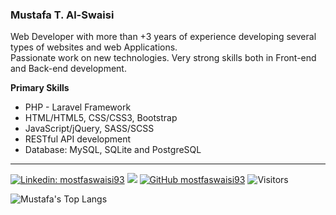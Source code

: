 <h3>Mustafa T. Al-Swaisi</h3>
<p>
Web Developer with more than +3 years of experience developing several types of websites and web Applications. <br/>  Passionate work on new technologies. Very strong skills both in Front-end and Back-end development.
</p>

<b>Primary Skills</b>

<ul>
  <li>PHP - Laravel Framework</li>
  <li>HTML/HTML5, CSS/CSS3, Bootstrap</li>
  <li>JavaScript/jQuery, SASS/SCSS</li>
  <li>RESTful API development</li>
  <li>Database: MySQL, SQLite and PostgreSQL</li>
</ul>

<hr>

[![Linkedin: mostfaswaisi93](https://img.shields.io/badge/-mostfaswaisi93-blue?style=flat-square&logo=Linkedin&logoColor=white&link=https://www.linkedin.com/in/mostfaswaisi93/)](https://www.linkedin.com/in/mostfaswaisi93/)
[![](https://img.shields.io/badge/Gmail-mostfaswaisi93-red)](mailto:mostfaswaisi93@gmail.com)
[![GitHub mostfaswaisi93](https://img.shields.io/github/followers/mostfaswaisi93?label=follow&style=social)](https://github.com/mostfaswaisi93)
![Visitors](https://visitor-badge.laobi.icu/badge?page_id=mostfaswaisi93.mostfaswaisi93)

![Mustafa's Top Langs](https://github-readme-stats.vercel.app/api/top-langs/?username=mostfaswaisi93&layout=compact)
